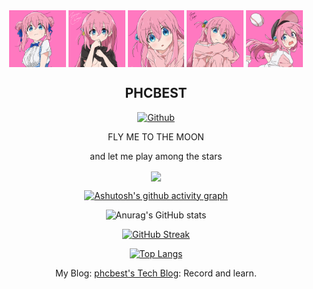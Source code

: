 <div align="center">

  <img src="https://raw.githubusercontent.com/phcbest/PicBed/main/img/202312122358466.png" align="center" alt="GitHub Readme Stats" style="width:18%; " />
  <img src="https://raw.githubusercontent.com/phcbest/PicBed/main/img/202312122358467.png" align="center" alt="GitHub Readme Stats" style="width:18%; " />
  <img src="https://raw.githubusercontent.com/phcbest/PicBed/main/img/202312122358464.png" align="center" alt="GitHub Readme Stats" style="width:18%; " />
  <img src="https://raw.githubusercontent.com/phcbest/PicBed/main/img/202312122358463.png" align="center" alt="GitHub Readme Stats" style="width:18%; " />
  <img src="https://raw.githubusercontent.com/phcbest/PicBed/main/img/202312122358465.png" align="center" alt="GitHub Readme Stats" style="width:18%; " />
  
  <h2 align="center">PHCBEST</h2>
 
  [![Github](https://img.shields.io/github/followers/phcbest?label=Follow&style=social)](https://phcbest.github.io/)
  
  <p align="center">FLY ME TO THE MOON</p>
  <p align="center">and let me play among the stars</p>
 
  <img src="https://github-profile-trophy.vercel.app/?username=phcbest&column=-1" align="center"/>
 
  <p align="center"></p>

 [![Ashutosh's github activity graph](https://github-readme-activity-graph.vercel.app/graph?username=phcbest&theme=github-light&radius=10 )](https://github.com/ashutosh00710/github-readme-activity-graph)
 
 ![Anurag's GitHub stats](https://github-readme-stats.vercel.app/api?username=phcbest&show_icons=true)

 [![GitHub Streak](https://streak-stats.demolab.com?user=phcbest)](https://git.io/streak-stats)

 [![Top Langs](https://github-readme-stats.vercel.app/api/top-langs/?username=phcbest)](https://github.com/anuraghazra/github-readme-stats)


 My Blog: [phcbest's Tech Blog](https://phcbest.github.io/): Record and learn.
</div>
